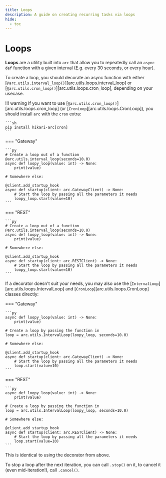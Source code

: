 ```yaml
---
title: Loops
description: A guide on creating recurring tasks via loops
hide:
  - toc
---
```


# Loops

**Loops** are a utility built into `arc` that allow you to repeatedly call an `async def` function with a given interval (E.g. every 30 seconds, or every hour).

To create a loop, you should decorate an async function with either [`@arc.utils.interval_loop()`][arc.utils.loops.interval_loop] or [`@arc.utils.cron_loop()`][arc.utils.loops.cron_loop], depending on your usecase.

!!! warning
    If you want to use [`@arc.utils.cron_loop()`][arc.utils.loops.cron_loop] (or [`CronLoop`][arc.utils.loops.CronLoop]), you should install `arc` with the `cron` extra:

    ```sh
    pip install hikari-arc[cron]
    ```

=== "Gateway"

    ```py
    # Create a loop out of a function
    @arc.utils.interval_loop(seconds=10.0)
    async def loopy_loop(value: int) -> None:
        print(value)

    # Somewhere else:

    @client.add_startup_hook
    async def startup(client: arc.GatewayClient) -> None:
        # Start the loop by passing all the parameters it needs
        loopy_loop.start(value=10)
    ```

=== "REST"

    ```py
    # Create a loop out of a function
    @arc.utils.interval_loop(seconds=10.0)
    async def loopy_loop(value: int) -> None:
        print(value)

    # Somewhere else:

    @client.add_startup_hook
    async def startup(client: arc.RESTClient) -> None:
        # Start the loop by passing all the parameters it needs
        loopy_loop.start(value=10)
    ```

If a decorator doesn't suit your needs, you may also use the [`IntervalLoop`][arc.utils.loops.IntervalLoop] and [`CronLoop`][arc.utils.loops.CronLoop] classes directly:

=== "Gateway"

    ```py
    async def loopy_loop(value: int) -> None:
        print(value)

    # Create a loop by passing the function in
    loop = arc.utils.IntervalLoop(loopy_loop, seconds=10.0)

    # Somewhere else:

    @client.add_startup_hook
    async def startup(client: arc.GatewayClient) -> None:
        # Start the loop by passing all the parameters it needs
        loop.start(value=10)
    ```

=== "REST"

    ```py
    async def loopy_loop(value: int) -> None:
        print(value)

    # Create a loop by passing the function in
    loop = arc.utils.IntervalLoop(loopy_loop, seconds=10.0)

    # Somewhere else:

    @client.add_startup_hook
    async def startup(client: arc.RESTClient) -> None:
        # Start the loop by passing all the parameters it needs
        loop.start(value=10)
    ```

This is identical to using the decorator from above.

To stop a loop after the next iteration, you can call `.stop()` on it, to cancel it (even mid-iteration!), call `.cancel()`.
